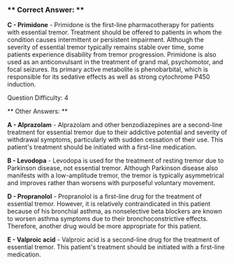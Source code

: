 ### ** Correct Answer: **

**C - Primidone** - Primidone is the first-line pharmacotherapy for patients with essential tremor. Treatment should be offered to patients in whom the condition causes intermittent or persistent impairment. Although the severity of essential tremor typically remains stable over time, some patients experience disability from tremor progression. Primidone is also used as an anticonvulsant in the treatment of grand mal, psychomotor, and focal seizures. Its primary active metabolite is phenobarbital, which is responsible for its sedative effects as well as strong cytochrome P450 induction.

Question Difficulty: 4

** Other Answers: **

**A - Alprazolam** - Alprazolam and other benzodiazepines are a second-line treatment for essential tremor due to their addictive potential and severity of withdrawal symptoms, particularly with sudden cessation of their use. This patient's treatment should be initiated with a first-line medication.

**B - Levodopa** - Levodopa is used for the treatment of resting tremor due to Parkinson disease, not essential tremor. Although Parkinson disease also manifests with a low-amplitude tremor, the tremor is typically asymmetrical and improves rather than worsens with purposeful voluntary movement.

**D - Propranolol** - Propranolol is a first-line drug for the treatment of essential tremor. However, it is relatively contraindicated in this patient because of his bronchial asthma, as nonselective beta blockers are known to worsen asthma symptoms due to their bronchoconstrictive effects. Therefore, another drug would be more appropriate for this patient.

**E - Valproic acid** - Valproic acid is a second-line drug for the treatment of essential tremor. This patient's treatment should be initiated with a first-line medication.

